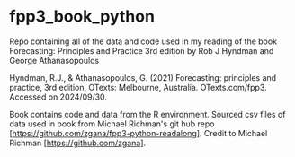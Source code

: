 # fpp3_book_python
Repo containing all of the data and code used in my reading of the book Forecasting: Principles and Practice 3rd edition by Rob J Hyndman and George Athanasopoulos

Hyndman, R.J., & Athanasopoulos, G. (2021) Forecasting: principles and practice, 3rd edition, OTexts: Melbourne, Australia. OTexts.com/fpp3. Accessed on 2024/09/30.

Book contains code and data from the R environment. Sourced csv files of data used in book from Michael Richman's git hub repo [https://github.com/zgana/fpp3-python-readalong]. Credit to Michael Richman [https://github.com/zgana].
